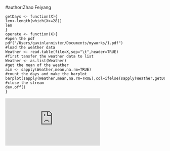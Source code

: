 #author:Zhao Feiyang



	getDays <- function(X){
	len<-length(which(X>=28))
	len
	}
	operate <- function(X){
	#open the pdf
	pdf("/Users/gavinlannister/Documents/myworks/1.pdf")
	#load the weather data
	Weather <- read.table(file=X,sep="\t",header=TRUE)
	#first tansfer the weather data to list
	Weather <- as.list(Weather)
	#get the mean of the weather
	aim <- sapply(Weather,mean,na.rm=TRUE)
	#count the days and make the barplot
	barplot(sapply(Weather,mean,na.rm=TRUE),col=ifelse(sapply(Weather,getDays)>7,"red",0))
	#close the stream
	dev.off()
	}

![result](https://github.com/GavinHarbus/1.pdf)

